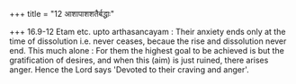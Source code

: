 +++
title = "12 आशापाशशतैर्बद्धाः"

+++
16.9-12 Etam etc. upto arthasancayam : Their anxiety ends only at the
time of dissolution i.e. never ceases, becaue the rise and dissolution
never end. This much alone : For them the highest goal to be achieved is
but the gratification of desires, and when this (aim) is just ruined,
there arises anger. Hence the Lord says 'Devoted to their craving and
anger'.
